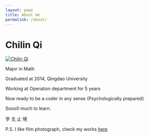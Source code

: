 ```yaml
---
layout: page
title: About me
permalink: /about/
---
```


# Chilin Qi



[![Chilin Qi](https://s1.ax1x.com/2020/07/04/Nvc4oj.th.png)](https://imgchr.com/i/Nvc4oj)



Major in Math


Graduated at 2014, Qingdao University


Working at Operation department for 5 years  <br/>


Now ready to be a coder in any sense (Psychologically prepared)


Sooo0 much to learn.


学 无 止 境







P.S. I like film photograph, check my works [here](https://music.163.com/#/my/m/music/playlist?id=498314666)


